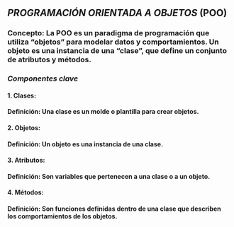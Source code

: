 ## _PROGRAMACIÓN ORIENTADA A OBJETOS_ (POO)
### Concepto: La POO es un paradigma de programación que utiliza “objetos” para modelar datos y comportamientos. Un objeto es una instancia de una “clase”, que define un conjunto de atributos y métodos.
### _Componentes clave_
#### 1. Clases:
#### Definición: Una clase es un molde o plantilla para crear objetos.
#### 2. Objetos:
#### Definición: Un objeto es una instancia de una clase.
#### 3. Atributos:
#### Definición: Son variables que pertenecen a una clase o a un objeto.
#### 4. Métodos:
#### Definición: Son funciones definidas dentro de una clase que describen los comportamientos de los objetos.

